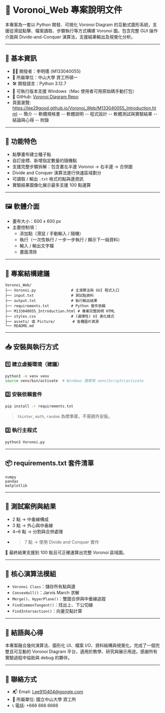 
# 🧭 Voronoi_Web 專案說明文件

本專案為一套以 Python 開發、可視化 Voronoi Diagram 的互動式圖形系統，支援從滑鼠點擊、檔案讀取、步驟執行等方式構建 Voronoi 圖。包含完整 GUI 操作介面與 Divide-and-Conquer 演算法，支援結果輸出及視覺化分析。

---

## 📌 基本資訊

- 🧑‍💻 開發者：李明儒 (M133040055)
- 🧪 所屬單位：中山大學 資工所碩一
- 🛠 開發語言：Python 3.12.7
- 📁 可執行版本支援 Windows（Mac 使用者可用原始碼手動打包）
- 🔗 GitHub: [Voronoi Diagram Repo](https://github.com/Lee29good/Voronoi-diagram)
- 頁面瀏覽: https://lee29good.github.io/Voronoi_Web/M133040055_Introduction.html
-- 簡介
-- 軟體規格書
-- 軟體說明
-- 程式設計
-- 軟體測試與實驗結果
-- 結論與心得
-- 附錄

---

## 🧮 功能特色

- 點擊畫布建立種子點
- 自訂座標、新增指定數量的隨機點
- 支援完整步驟拆解：包含畫左半邊 Voronoi → 右半邊 → 合併圖
- Divide and Conquer 演算法進行快速區域劃分
- 可讀取 / 輸出 `.txt` 格式的點與邊資訊
- 實驗結果圖像化展示最多支援 100 點運算

---

## 🖼 軟體介面

- 畫布大小：600 x 600 px
- 主要控制項：
  - 添加點（滑鼠 / 手動輸入 / 隨機）
  - 執行（一次性執行 / 一步一步執行 / 顯示下一組資料）
  - 輸入 / 輸出文字檔
  - 畫面清除

---

## 📂 專案結構建議

```
Voronoi_Web/
├── Voronoi.py                # 主演算法與 GUI 程式入口
├── input.txt                 # 測試點資料
├── output.txt                # 執行輸出結果
├── requirements.txt          # Python 套件依賴
├── M133040055_Introduction.html # 專案完整說明 HTML
├── styles.css                # (選擇性) UI 美化樣式
├── assets/ 或 Picture/        # 各種圖片資源
└── README.md
```

---

## 📥 安裝與執行方式

### 1️⃣ 建立虛擬環境（建議）

```bash
python3 -m venv venv
source venv/bin/activate  # Windows 請使用 venv\Scripts\activate
```

### 2️⃣ 安裝依賴套件

```bash
pip install -r requirements.txt
```

> `tkinter`, `math`, `random` 為標準庫，不需額外安裝。

### 3️⃣ 執行主程式

```bash
python3 Voronoi.py
```

---

## 📦 requirements.txt 套件清單

```
numpy
pandas
matplotlib
```

---

## 🧪 測試案例與結果

- 2 點 → 中垂線構成
- 3 點 → 外心與中垂線
- 4~6 點 → 分割與合併處理
- >7 點 → 使用 Divide and Conquer 實作

🎯 最終結果支援到 100 點且可正確運算出完整 Voronoi 區域圖。

---

## 🧠 核心演算法模組

- `Voronoi Class`：儲存所有點與邊
- `ConvexHull()`：Jarvis March 求解
- `Merge()`、`HyperPlane()`：雙圖合併與中垂線追蹤
- `FindCommonTangent()`：找出上、下公切線
- `FindIntersection()`：向量交點計算

---

## 📜 結語與心得

本專案融合幾何演算法、圖形化 UI、檔案 I/O、資料結構與視覺化，完成了一個完整且可互動的 Voronoi Diagram 平台，適用於教學、研究與展示用途。感謝所有實驗過程中協助與 debug 的夥伴。

---

## 🔖 聯絡方式

- 📬 Email: Lee910404@google.com
- 🏫 所屬單位: 國立中山大學 資工所
- 📞 電話: +666 666 6666
